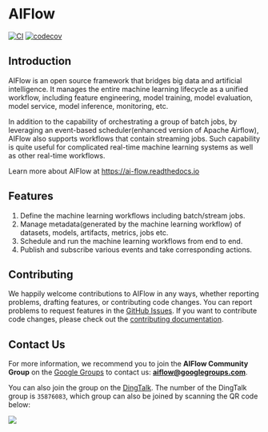 # AIFlow

[![CI](https://github.com/flink-extended/ai-flow/actions/workflows/flink_ai_flow_ci.yml/badge.svg)](https://github.com/flink-extended/ai-flow/actions/workflows/flink_ai_flow_ci.yml)
[![codecov](https://codecov.io/gh/flink-extended/ai-flow/branch/master/graph/badge.svg?token=ISWZNXUYO5)](https://codecov.io/gh/flink-extended/ai-flow)

## Introduction

AIFlow is an open source framework that bridges big data and artificial intelligence. It manages the entire machine learning lifecycle as a unified workflow, including feature engineering, model training, model evaluation, model service, model inference, monitoring, etc.

In addition to the capability of orchestrating a group of batch jobs, by leveraging an event-based scheduler(enhanced version of Apache Airflow), AIFlow also supports workflows that contain streaming jobs. Such capability is quite useful for complicated real-time machine learning systems as well as other real-time workflows.

Learn more about AIFlow at https://ai-flow.readthedocs.io

## Features

1. Define the machine learning workflows including batch/stream jobs.
2. Manage metadata(generated by the machine learning workflow) of datasets, models, artifacts, metrics, jobs etc.
3. Schedule and run the machine learning workflows from end to end.
4. Publish and subscribe various events and take corresponding actions.

## Contributing

We happily welcome contributions to AIFlow in any ways, whether reporting problems, drafting features, or contributing code changes.
You can report problems to request features in the [GitHub Issues](https://github.com/flink-extended/ai-flow/issues).
If you want to contribute code changes, please check out the [contributing documentation](./CONTRIBUTING.md).


## Contact Us

For more information, we recommend you to join the **AIFlow Community Group** on the [Google Groups](https://groups.google.com) to contact us: **aiflow@googlegroups.com**.

You can also join the group on the [DingTalk](https://www.dingtalk.com). The number of the DingTalk group is `35876083`, which group can also be joined by scanning the QR code below:

![](https://raw.githubusercontent.com/wiki/alibaba/flink-ai-extended/images/dingtalk_qr_code.png)
